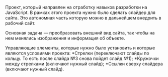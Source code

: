   Проект, который направлен на отработку навыков разработки на JavaScript.
  В рамках этого проекта нужно было сделать слайдер для сайта. Это автономная часть которую можно в дальнейшем внедрить в рабочий сайт. 

  Основная задача — преобразовать внешний вид сайта, так чтобы на нем менялись изображения и информация об объекте.

  Управляющие элементы, которые нужно было установить и которые являются условиями проекта:
*Стрелки (переключают слайды по кольцу. То есть после слайда №3 снова пойдет слайд №1);
*Кружочки между стрелками (включают нужный слайд);
*Ссылки сверху слайдера (включают нужный слайд).
